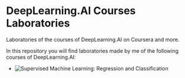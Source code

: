 # DeepLearning.AI Courses Laboratories
Laboratories of the courses of DeepLearning.AI on Coursera and more.

In this repository you will find laboratories made by me of the following courses of DeepLearning.AI:
- ![Supervised Machine Learning: Regression and Classification](https://github.com/TheSteppenwolf/DeepLearning.AI-CoursesLabs/tree/main/Supervised%20Machine%20Learning:%20Regression%20and%20Classification)
